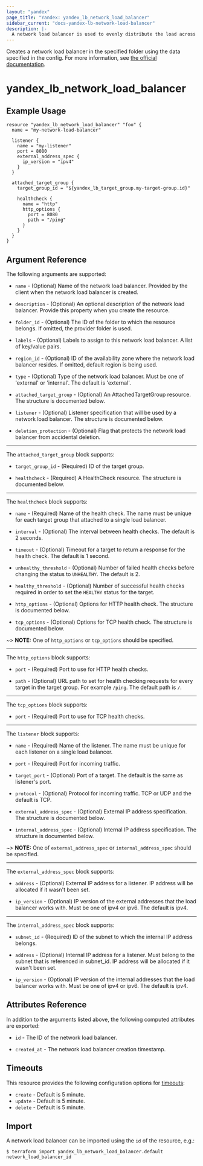 ```yaml
---
layout: "yandex"
page_title: "Yandex: yandex_lb_network_load_balancer"
sidebar_current: "docs-yandex-lb-network-load-balancer"
description: |-
  A network load balancer is used to evenly distribute the load across cloud resources.
---
```


Creates a network load balancer in the specified folder using the data specified in the config.
For more information, see [the official documentation](https://cloud.yandex.com/docs/load-balancer/concepts).

# yandex\_lb\_network\_load\_balancer

## Example Usage

```hcl
resource "yandex_lb_network_load_balancer" "foo" {
  name = "my-network-load-balancer"

  listener {
    name = "my-listener"
    port = 8080
    external_address_spec {
      ip_version = "ipv4"
    }
  }

  attached_target_group {
    target_group_id = "${yandex_lb_target_group.my-target-group.id}"

    healthcheck {
      name = "http"
      http_options {
        port = 8080
        path = "/ping"
      }
    }
  }
}
```
## Argument Reference

The following arguments are supported:

* `name` - (Optional) Name of the network load balancer. Provided by the client when the network load balancer is created.

* `description` - (Optional) An optional description of the network load balancer. Provide this property when
you create the resource.

* `folder_id` - (Optional) The ID of the folder to which the resource belongs.
If omitted, the provider folder is used.

* `labels` - (Optional) Labels to assign to this network load balancer. A list of key/value pairs.

* `region_id` - (Optional) ID of the availability zone where the network load balancer resides.
If omitted, default region is being used.

* `type` - (Optional) Type of the network load balancer. Must be one of 'external' or 'internal'. The default is 'external'.

* `attached_target_group` - (Optional) An AttachedTargetGroup resource. The structure is documented below.

* `listener` - (Optional) Listener specification that will be used by a network load balancer. The structure is documented below.

* `deletion_protection` - (Optional) Flag that protects the network load balancer from accidental deletion.

---

The `attached_target_group` block supports:

* `target_group_id` - (Required) ID of the target group.

* `healthcheck` - (Required) A HealthCheck resource. The structure is documented below.

---

The `healthcheck` block supports:

* `name` - (Required) Name of the health check. The name must be unique for each target group that attached to a single load balancer.

* `interval` - (Optional) The interval between health checks. The default is 2 seconds.

* `timeout` - (Optional) Timeout for a target to return a response for the health check. The default is 1 second.

* `unhealthy_threshold` - (Optional) Number of failed health checks before changing the status to `UNHEALTHY`. The default is 2.

* `healthy_threshold` - (Optional) Number of successful health checks required in order to set the `HEALTHY` status for the target.

* `http_options` - (Optional) Options for HTTP health check. The structure is documented below.

* `tcp_options` - (Optional) Options for TCP health check. The structure is documented below.

~> **NOTE:** One of `http_options` or `tcp_options` should be specified.

---

The `http_options` block supports:

* `port` - (Required) Port to use for HTTP health checks.

* `path` - (Optional) URL path to set for health checking requests for every target in the target group. For example `/ping`. The default path is `/`.

---

The `tcp_options` block supports:

* `port` - (Required) Port to use for TCP health checks.

---

The `listener` block supports:

* `name` - (Required) Name of the listener. The name must be unique for each listener on a single load balancer.

* `port` - (Required) Port for incoming traffic.

* `target_port` - (Optional) Port of a target. The default is the same as listener's port.

* `protocol` - (Optional) Protocol for incoming traffic. TCP or UDP and the default is TCP.

* `external_address_spec` - (Optional) External IP address specification. The structure is documented below.

* `internal_address_spec` - (Optional) Internal IP address specification. The structure is documented below.

~> **NOTE:** One of `external_address_spec` or `internal_address_spec` should be specified.

---

The `external_address_spec` block supports:

* `address` - (Optional) External IP address for a listener. IP address will be allocated if it wasn't been set.

* `ip_version` - (Optional) IP version of the external addresses that the load balancer works with. Must be one of ipv4 or ipv6. The default is ipv4.

---

The `internal_address_spec` block supports:

* `subnet_id` - (Required) ID of the subnet to which the internal IP address belongs.

* `address` - (Optional) Internal IP address for a listener. Must belong to the subnet that is referenced in subnet_id. IP address will be allocated if it wasn't been set.

* `ip_version` - (Optional) IP version of the internal addresses that the load balancer works with. Must be one of ipv4 or ipv6. The default is ipv4.

## Attributes Reference

In addition to the arguments listed above, the following computed attributes are exported:

* `id` - The ID of the network load balancer.

* `created_at` - The network load balancer creation timestamp.

## Timeouts

This resource provides the following configuration options for
[timeouts](/docs/configuration/resources.html#timeouts):

- `create` - Default is 5 minute.
- `update` - Default is 5 minute.
- `delete` - Default is 5 minute.

## Import

A network load balancer can be imported using the `id` of the resource, e.g.:

```
$ terraform import yandex_lb_network_load_balancer.default network_load_balancer_id
```

